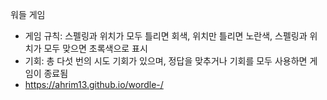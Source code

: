 워들 게임
- 게임 규칙: 스펠링과 위치가 모두 틀리면 회색, 위치만 틀리면 노란색, 스펠링과 위치가 모두 맞으면 초록색으로 표시
- 기회: 총 다섯 번의 시도 기회가 있으며, 정답을 맞추거나 기회를 모두 사용하면 게임이 종료됨
- https://ahrim13.github.io/wordle-/
